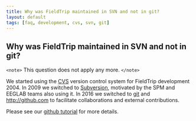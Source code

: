 ```yaml
---
title: Why was FieldTrip maintained in SVN and not in git?
layout: default
tags: [faq, development, cvs, svn, git]
---
```


## Why was FieldTrip maintained in SVN and not in git?

`<note>`
This question does not apply any more.
`</note>`

We started using the [CVS](/development/cvs) version control system for FieldTrip development 2004. 
In 2009 we switched to [ Subversion](/development/svn), motivated by the SPM and EEGLAB teams also using it. In 2016 we switched to [git](/development/git) and http://github.com to facilitate collaborations and external contributions. 

Please see our [github tutorial](/development/git) for more details.
